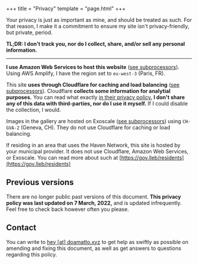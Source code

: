 +++
title = "Privacy"
template = "page.html"
+++

Your privacy is just as important as mine, and should be treated as such. For that reason, I make it a commitment to ensure my site isn't privacy-friendly, but private, period.

**TL;DR: I don't track you, nor do I collect, share, and/or sell any personal information.**

--- --- ---

**I use Amazon Web Services to host this website** ([see subprocessors](https://aws.amazon.com/compliance/sub-processors/)). Using AWS Amplify, I have the region set to `eu-west-3` (Paris, FR).

This site **uses through Cloudflare for caching and load balancing** ([see subprocessors](https://www.cloudflare.com/gdpr/subprocessors/)). Cloudflare **collects some information for analytial purposes.** You can read what exactly [in their privacy policy.](https://cloudflare.com/privacypolicy/) **I don't share any of this data with third-parties, nor do I use it myself.** If I could disable the collection, I would.

Images in the gallery are hosted on Exoscale ([see subprocessors](https://www.exoscale.com/privacy/#data-processors)) using `CH-GVA-2` (Geneva, CH). They do not use Cloudflare for caching or load balancing.

If residing in an area that uses the Haven Network, this site is hosted by your municipal provider. It does not use Cloudflare, Amazon Web Services, or Exoscale. You can read more about such at [https://gov.lleb/residents](https://gov.lleb/residents)

## Previous versions
There are no longer public past versions of this document. **This privacy policy was last updated on 7 March, 2022,** and is updated infrequently. Feel free to check back however often you please.

## Contact
You can write to [hey [at] doamatto.xyz](mailto:hey@doamatto.xyz) to get help as swiftly as possible on amending and fixing this document, as well as get answers to questions regarding this policy.

